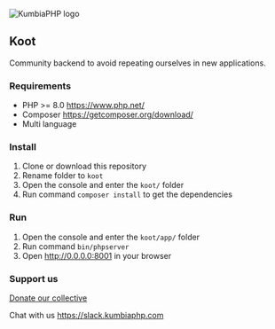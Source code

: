 ![KumbiaPHP logo](https://rawgit.com/kumbiaphp/kumbiaphp/master/default/public/img/kumbiaphp.svg)

## Koot

Community backend to avoid repeating ourselves in new applications.

### Requirements

* PHP >= 8.0 <https://www.php.net/>
* Composer <https://getcomposer.org/download/>
* Multi language

### Install

1. Clone or download this repository
2. Rename folder to `koot`
3. Open the console and enter the `koot/` folder
4. Run command `composer install` to get the dependencies

### Run

1. Open the console and enter the `koot/app/` folder
2. Run command `bin/phpserver`
3. Open http://0.0.0.0:8001 in your browser

### Support us 

[Donate our collective](https://opencollective.com/kumbiaphp)

Chat with us
<https://slack.kumbiaphp.com>
